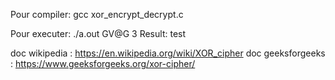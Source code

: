 Pour compiler:
gcc xor_encrypt_decrypt.c

Pour executer:
./a.out GV@G 3
Result: test


doc wikipedia : https://en.wikipedia.org/wiki/XOR_cipher
doc geeksforgeeks : https://www.geeksforgeeks.org/xor-cipher/
